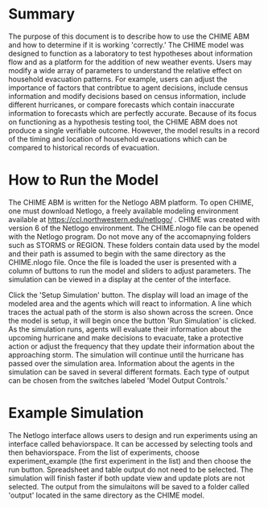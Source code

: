 # Summary

The purpose of this document is to describe how to use the CHIME ABM and how to determine if it is working 'correctly.' The CHIME model was designed to function as a laboratory to test hypotheses about information flow and as a platform for the addition of new weather events. Users may modify a wide array of parameters to understand the relative effect on household evacuation patterns. For example, users can adjust the importance of factors that contribtue to agent decisions, include census information and modify decisions based on census information, include different hurricanes, or compare forecasts which contain inaccurate information to forecasts which are perfectly accurate. Because of its focus on functioning as a hypothesis testing tool, the CHIME ABM does not produce a single verifiable outcome. However, the model results in a record of the timing and location of household evacuations which can be compared to historical records of evacuation. 

# How to Run the Model

The CHIME ABM is written for the Netlogo ABM platform. To open CHIME, one must download Netlogo, a freely available modeling environment available at https://ccl.northwestern.edu/netlogo/ . CHIME was created with version 6 of the Netlogo environment. The CHIME.nlogo file can be opened with the Netlogo program. Do not move any of the accomapnying folders such as STORMS or REGION. These folders contain data used by the model and their path is assumed to begin with the same directory as the CHIME.nlogo file. Once the file is loaded the user is presented with a column of buttons to run the model and sliders to adjust parameters. The simulation can be viewed in a display at the center of the interface.

Click the 'Setup Simulation' button. The display will load an image of the modeled area and the agents which will react to information. A line which traces the actual path of the storm is also shown across the screen. Once the model is setup, it will begin once the button 'Run Simulation' is clicked. As the simulation runs, agents will evaluate their information about the upcoming hurricane and make decisions to evacuate, take a protective action or adjust the frequency that they update their information about the approaching storm. The simulation will continue until the hurricane has passed over the simulation area. Information about the agents in the simulation can be saved in several different formats. Each type of output can be chosen from the switches labeled 'Model Output Controls.' 


# Example Simulation  

The Netlogo interface allows users to design and run experiments using an interface called behaviorspace. It can be accessed by selecting tools and then behaviorspace. From the list of experiments, choose experiment_example (the first experiment in the list) and then choose the run button. Spreadsheet and table output do not need to be selected. The simulation will finish faster if both update view and update plots are not selected. The output from the simulaitons will be saved to a folder called 'output' located in the same directory as the CHIME model. 






